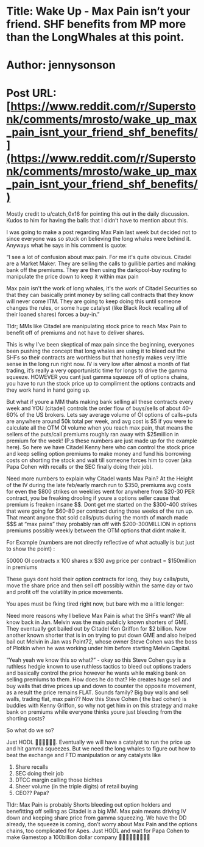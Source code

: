 # Title: Wake Up - Max Pain isn’t your friend. SHF benefits from MP more than the LongWhales at this point.
# Author: jennysonson
# Post URL: [https://www.reddit.com/r/Superstonk/comments/mrosto/wake_up_max_pain_isnt_your_friend_shf_benefits/](https://www.reddit.com/r/Superstonk/comments/mrosto/wake_up_max_pain_isnt_your_friend_shf_benefits/)


Mostly credit to u/catch_0x16 for pointing this out in the daily discussion. Kudos to him for having the balls that I didn’t have to mention about this. 

I was going to make a post regarding Max Pain last week but decided not to since everyone was so stuck on believing the long whales were behind it. Anyways what he says in his comment is quote: 

“I see a lot of confusion about max pain. For me it's quite obvious. Citadel are a Market Maker. They are selling the calls to gullible parties and making bank off the premiums. They are then using the darkpool-buy routing to manipulate the price down to keep it within max pain

Max pain isn't the work of long whales, it's the work of Citadel Securities so that they can basically print money by selling call contracts that they know will never come ITM. They are going to keep doing this until someone changes the rules, or some huge catalyst (like Black Rock recalling all of their loaned shares) forces a buy-in.”

Tldr; MMs like Citadel are manipulating stock price to reach Max Pain to benefit off of premiums and not have to deliver shares. 



This is why I’ve been skeptical of max pain since the beginning, everyones been pushing the concept that long whales are using it to bleed out the SHFs so their contracts are worthless but that honestly makes very little sense in the long run right now. IV is very low after almost a month of flat trading, it’s really a very opportunistic time for longs to drive the gamma squeeze. HOWEVER you cant just gamma squeeze off of options chains, you have to run the stock price up to compliment the options contracts and they work hand in hand going up. 

But what if youre a MM thats making bank selling all these contracts every week and YOU (citadel) controls the order flow of buys/sells of about 40-60% of the US brokers. Lets say average volume of OI options of calls+puts are anywhere around 50k total per week, and avg cost is $5 if you were to calculate all the OTM OI volume when you reach max pain, that means the sellers of the puts/call premiums roughly ran away with $25million in premium for the week! (P.s these numbers are just made up for the example here). So here we have Citadel Kenny here who can control the stock price and keep selling option premiums to make money and fund his borrowing costs on shorting the stock and wait till someone forces him to cover (aka Papa Cohen with recalls or the SEC finally doing their job). 

Need more numbers to explain why Citadel wants Max Pain? At the Height of the IV during the late feb/early march run to $350, premiums avg costs for even the $800 strikes on weeklies went for anywhere from $20-30 PER contract, you be freaking drooling if youre a options seller cause that premium is freaken insane $$. Dont get me started on the $300-400 strikes that were going for $60-80 per contract during those weeks of the run up. That meant anyone that sold calls/puts during the month of march made $$$ at “max pains” they probably ran off with $200-300MILLION in options premiums possibly weekly between the OTM options that didnt make it. 

For Example (numbers are not directly reflective of what actually is but just to show the point) : 

50000 OI contracts x 100 shares x $30 avg price per contract = $150million in premiums 

These guys dont hold their option contracts for long, they buy calls/puts, move the share price and then sell off possibly within the same day or two and profit off the volatility in price movements. 


You apes must be fking tired right now, but bare with me a little longer: 

Need more reasons why I believe Max Pain is what the SHFs want? We all know back in Jan. Melvin was the main publicly known shorters of GME. They eventually got bailed out by Citadel Ken Griffon for $2 billion. Now another known shorter that is in on trying to put down GME and also helped bail out Melvin in Jan was Point72, whose owner Steve Cohen was the boss of Plotkin when he was working under him before starting Melvin Capital. 

“Yeah yeah we know this so what?” - okay so this Steve Cohen guy is a ruthless hedgie known to use ruthless tactics to bleed out options traders and basically control the price however he wants while making bank on selling premiums to them.
How does he do that? He creates huge sell and buy walls that drive prices up and down to counter the opposite movement, as a result the price remains FLAT. Sounds family? Big buy walls and sell walls, trading flat, max pain?? Now this Steve Cohen ( the bad cohen) is buddies with Kenny Griffon, so why not get him in on this strategy and make bank on premiums while everyone thinks youre just bleeding from the shorting costs? 

So what do we so?

Just HODL 💎💎🙌🏻🙌🏻. 
Eventually we will have a catalyst to run the price up and hit gamma squeezes. But we need the long whales to figure out how to beat the exchange and FTD manipulation or any catalysts like
1. Share recalls
2. SEC doing their job 
3. DTCC margin calling those bichtes
4. Sheer volume (in the triple digits) of retail buying
5. CEO?? Papa?

Tldr: Max Pain is probably Shorts bleeding out option holders and benefitting off selling as Citadel is a big MM. Max pain means driving IV down and keeping share price from gamma squeezing. We have the DD already, the squeeze is coming, don’t worry about Max Pain and the options chains, too complicated for Apes. Just HODL and wait for Papa Cohen to make Gamestop a 100billion dollar company 🚀🚀🚀🙌🏻🙌🏻💎💎